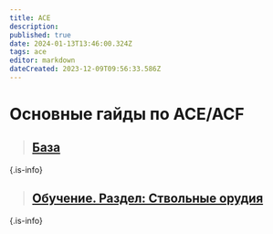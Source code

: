```yaml
---
title: ACE
description: 
published: true
date: 2024-01-13T13:46:00.324Z
tags: ace
editor: markdown
dateCreated: 2023-12-09T09:56:33.586Z
---
```


 # Основные гайды по ACE/ACF

> ##  [База](/ACE/Основы)
{.is-info}


> ## [Обучение. Раздел: Ствольные орудия](/ACE/Обучение)
{.is-info}
















